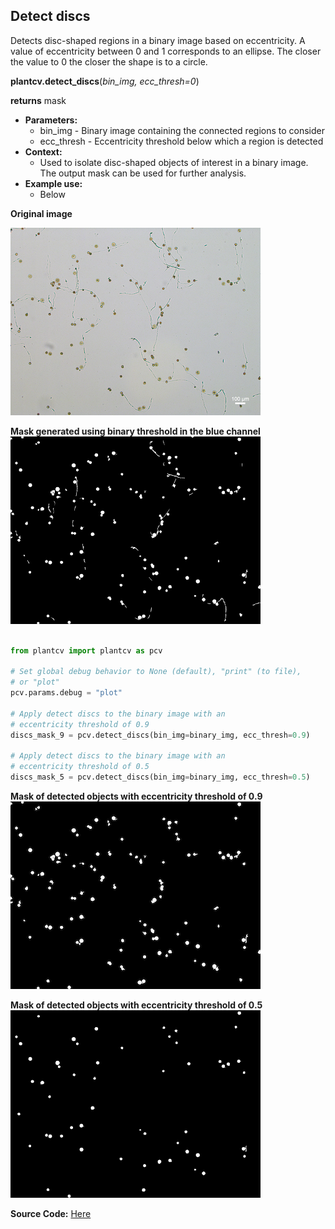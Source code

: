 ## Detect discs 

Detects disc-shaped regions in a binary image based on eccentricity.
A value of eccentricity between 0 and 1 corresponds to an ellipse.
The closer the value to 0 the closer the shape is to a circle.

**plantcv.detect_discs**(*bin_img, ecc_thresh=0*)

**returns** mask

- **Parameters:**
    - bin_img - Binary image containing the connected regions to consider
    - ecc_thresh - Eccentricity threshold below which a region is detected
- **Context:**
    - Used to isolate disc-shaped objects of interest in a binary image. The output mask can be used for further analysis.
- **Example use:**
    - Below

**Original image**

![ori_img](img/documentation_images/detect_discs/count_img.jpg)

**Mask generated using binary threshold in the blue channel**
![bin_img](img/documentation_images/detect_discs/discs_pre_scaled.png)

```python

from plantcv import plantcv as pcv

# Set global debug behavior to None (default), "print" (to file),
# or "plot"
pcv.params.debug = "plot"

# Apply detect discs to the binary image with an
# eccentricity threshold of 0.9
discs_mask_9 = pcv.detect_discs(bin_img=binary_img, ecc_thresh=0.9)

# Apply detect discs to the binary image with an
# eccentricity threshold of 0.5
discs_mask_5 = pcv.detect_discs(bin_img=binary_img, ecc_thresh=0.5)

```

**Mask of detected objects with eccentricity threshold of 0.9**
![count_img](img/documentation_images/detect_discs/count_mask.png)

**Mask of detected objects with eccentricity threshold of 0.5**
![count_img](img/documentation_images/detect_discs/discs_mask_scaled.png)

**Source Code:** [Here](https://github.com/danforthcenter/plantcv/blob/main/plantcv/plantcv/detect_discs.py)
